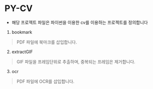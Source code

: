 # PY-CV

- 해당 프로젝트 파일은 파이썬을 이용한 cv를 이용하는 프로젝트를 정의합니다

1. bookmark

  > PDF 파일에 북마크를 삽입합니다.
  
2. extractGIF

  > GIF 파일을 프레임단위로 추출하며, 중복되는 프레임은 제거합니다.

3. ocr

  > PDF 파일에 OCR를 삽입합니다.
